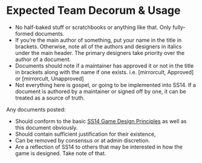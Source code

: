 Expected Team Decorum & Usage
=============================

- No half-baked stuff or scratchbooks or anything like that. Only fully-formed documents.
- If you’re the main author of something, put your name in the title in brackets. Otherwise, note all of the authors and designers in italics under the main header. The primary designers take priority over the author of a document.
- Documents should note if a maintainer has approved it or not in the title in brackets along with the name if one exists. i.e. [mirrorcult, Approved] or [mirrorcult, Unapproved]
- Not everything here is gospel, or going to be implemented into SS14. If a document is authored by a maintainer or signed off by one, it can be treated as a source of truth.

Any documents posted:

- Should conform to the basic [SS14 Game Design Principles](./design-principles.md) as well as this document obviously.
- Should contain sufficient justification for their existence,
- Can be removed by consensus or at admin discretion.
- Are a reflection of SS14 to others that may be interested in how the game is designed. Take note of that.
